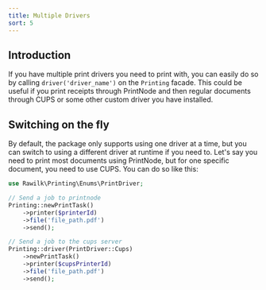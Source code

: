 ```yaml
---
title: Multiple Drivers
sort: 5
---
```


## Introduction

If you have multiple print drivers you need to print with, you can easily do so by calling
`driver('driver_name')` on the `Printing` facade. This could be useful if you print receipts
through PrintNode and then regular documents through CUPS or some other custom driver you have
installed.

## Switching on the fly

By default, the package only supports using one driver at a time, but you can switch to using a different driver
at runtime if you need to. Let's say you need to print most documents using PrintNode, but for one specific document,
you need to use CUPS. You can do so like this:

```php
use Rawilk\Printing\Enums\PrintDriver;

// Send a job to printnode
Printing::newPrintTask()
    ->printer($printerId)
    ->file('file_path.pdf')
    ->send();

// Send a job to the cups server
Printing::driver(PrintDriver::Cups)
    ->newPrintTask()
    ->printer($cupsPrinterId)
    ->file('file_path.pdf')
    ->send();
```

